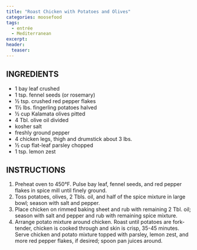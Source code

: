 ```yaml
---
title: "Roast Chicken with Potatoes and Olives"
categories: moosefood
tags: 
  - entrée
  - Mediterranean
excerpt:
header:
  teaser: 
---
```


## INGREDIENTS
* 1 bay leaf crushed
* 1 tsp. fennel seeds (or rosemary)
* ½ tsp. crushed red pepper flakes
* 1½ lbs. fingerling potatoes halved
* ½ cup Kalamata olives pitted
* 4 Tbl. olive oil divided
* kosher salt
* freshly ground pepper
* 4 chicken legs, thigh and drumstick about 3 lbs.
* ½ cup flat-leaf parsley chopped
* 1 tsp. lemon zest

## INSTRUCTIONS
1. Preheat oven to 450°F. Pulse bay leaf, fennel seeds, and red pepper flakes in spice mill until finely ground.
2. Toss potatoes, olives, 2 Tbls. oil, and half of the spice mixture in large bowl; season with salt and pepper.
3. Place chicken on rimmed baking sheet and rub with remaining 2 Tbl. oil; season with salt and pepper and rub with remaining spice mixture.
4. Arrange potato mixture around chicken. Roast until potatoes are fork-tender, chicken is cooked through and skin is crisp, 35-45 minutes. Serve chicken and potato mixture topped with parsley, lemon zest, and more red pepper flakes, if desired; spoon pan juices around.
